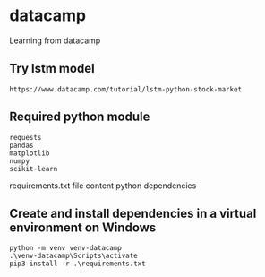 # datacamp
Learning from datacamp

## Try lstm model 

    https://www.datacamp.com/tutorial/lstm-python-stock-market

## Required python module
    requests
    pandas
    matplotlib
    numpy
    scikit-learn

requirements.txt file content python dependencies

## Create and install dependencies in a virtual environment on Windows    
    python -m venv venv-datacamp
    .\venv-datacamp\Scripts\activate
    pip3 install -r .\requirements.txt